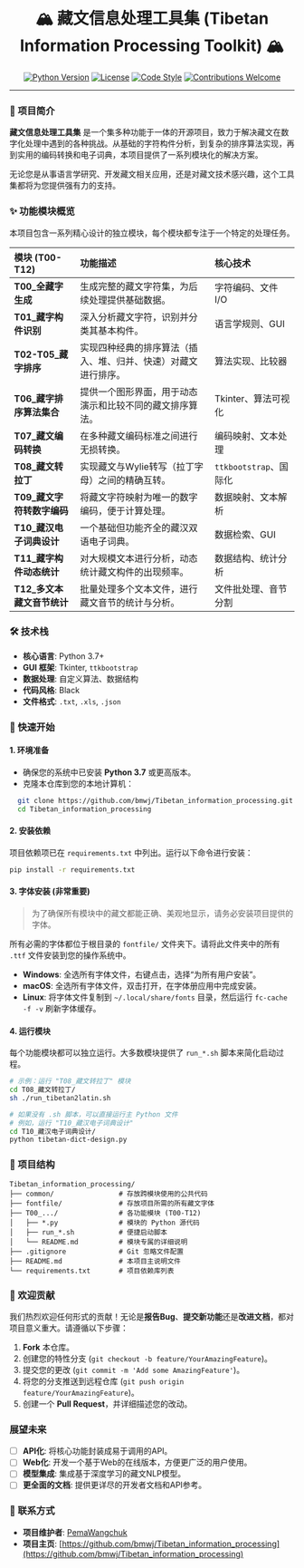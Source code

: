 <div align="center">

# 🏔️ 藏文信息处理工具集 (Tibetan Information Processing Toolkit) 🏔️

[![Python Version](https://img.shields.io/badge/Python-3.7+-blue.svg)](https://www.python.org/)
[![License](https://img.shields.io/badge/License-MIT-green.svg)](https://opensource.org/licenses/MIT)
[![Code Style](https://img.shields.io/badge/Code%20Style-Black-black.svg)](https://github.com/psf/black)
[![Contributions Welcome](https://img.shields.io/badge/Contributions-Welcome-brightgreen.svg?style=flat)](https://github.com/bmwj/Tibetan_information_processing/pulls)



</div>

---

### 📝 项目简介

**藏文信息处理工具集** 是一个集多种功能于一体的开源项目，致力于解决藏文在数字化处理中遇到的各种挑战。从基础的字符构件分析，到复杂的排序算法实现，再到实用的编码转换和电子词典，本项目提供了一系列模块化的解决方案。

无论您是从事语言学研究、开发藏文相关应用，还是对藏文技术感兴趣，这个工具集都将为您提供强有力的支持。

### ✨ 功能模块概览

本项目包含一系列精心设计的独立模块，每个模块都专注于一个特定的处理任务。

| 模块 (T00-T12) | 功能描述 | 核心技术 |
| :--- | :--- | :--- |
| **T00_全藏字生成** | 生成完整的藏文字符集，为后续处理提供基础数据。 | 字符编码、文件I/O |
| **T01_藏字构件识别** | 深入分析藏文字符，识别并分类其基本构件。 | 语言学规则、GUI |
| **T02-T05_藏字排序** | 实现四种经典的排序算法（插入、堆、归并、快速）对藏文进行排序。 | 算法实现、比较器 |
| **T06_藏字排序算法集合** | 提供一个图形界面，用于动态演示和比较不同的藏文排序算法。 | Tkinter、算法可视化 |
| **T07_藏文编码转换** | 在多种藏文编码标准之间进行无损转换。 | 编码映射、文本处理 |
| **T08_藏文转拉丁** | 实现藏文与Wylie转写（拉丁字母）之间的精确互转。 | `ttkbootstrap`、国际化 |
| **T09_藏文字符转数字编码**| 将藏文字符映射为唯一的数字编码，便于计算处理。 | 数据映射、文本解析 |
| **T10_藏汉电子词典设计**| 一个基础但功能齐全的藏汉双语电子词典。 | 数据检索、GUI |
| **T11_藏字构件动态统计**| 对大规模文本进行分析，动态统计藏文构件的出现频率。 | 数据结构、统计分析 |
| **T12_多文本藏文音节统计**| 批量处理多个文本文件，进行藏文音节的统计与分析。 | 文件批处理、音节分割 |

### 🛠️ 技术栈

- **核心语言**: Python 3.7+
- **GUI 框架**: Tkinter, `ttkbootstrap`
- **数据处理**: 自定义算法、数据结构
- **代码风格**: Black
- **文件格式**: `.txt`, `.xls`, `.json`

### 🚀 快速开始

#### 1. 环境准备

- 确保您的系统中已安装 **Python 3.7** 或更高版本。
- 克隆本仓库到您的本地计算机：
```bash
  git clone https://github.com/bmwj/Tibetan_information_processing.git
  cd Tibetan_information_processing
```

#### 2. 安装依赖

项目依赖项已在 `requirements.txt` 中列出。运行以下命令进行安装：
```bash
pip install -r requirements.txt
```

#### 3. 字体安装 (非常重要)

> 为了确保所有模块中的藏文都能正确、美观地显示，请务必安装项目提供的字体。

所有必需的字体都位于根目录的 `fontfile/` 文件夹下。请将此文件夹中的所有 `.ttf` 文件安装到您的操作系统中。

- **Windows**: 全选所有字体文件，右键点击，选择“为所有用户安装”。
- **macOS**: 全选所有字体文件，双击打开，在字体册应用中完成安装。
- **Linux**: 将字体文件复制到 `~/.local/share/fonts` 目录，然后运行 `fc-cache -f -v` 刷新字体缓存。

#### 4. 运行模块

每个功能模块都可以独立运行。大多数模块提供了 `run_*.sh` 脚本来简化启动过程。

```bash
# 示例：运行 "T08_藏文转拉丁" 模块
cd T08_藏文转拉丁/
sh ./run_tibetan2latin.sh

# 如果没有 .sh 脚本，可以直接运行主 Python 文件
# 例如，运行 "T10_藏汉电子词典设计"
cd T10_藏汉电子词典设计/
python tibetan-dict-design.py
```

### 📁 项目结构

```
Tibetan_information_processing/
├── common/                # 存放跨模块使用的公共代码
├── fontfile/              # 存放项目所需的所有藏文字体
├── T00_.../               # 各功能模块 (T00-T12)
│   ├── *.py               # 模块的 Python 源代码
│   ├── run_*.sh           # 便捷启动脚本
│   └── README.md          # 模块专属的详细说明
├── .gitignore             # Git 忽略文件配置
├── README.md              # 本项目主说明文件
└── requirements.txt       # 项目依赖库列表
```

### 🤝 欢迎贡献

我们热烈欢迎任何形式的贡献！无论是**报告Bug**、**提交新功能**还是**改进文档**，都对项目意义重大。请遵循以下步骤：

1.  **Fork** 本仓库。
2.  创建您的特性分支 (`git checkout -b feature/YourAmazingFeature`)。
3.  提交您的更改 (`git commit -m 'Add some AmazingFeature'`)。
4.  将您的分支推送到远程仓库 (`git push origin feature/YourAmazingFeature`)。
5.  创建一个 **Pull Request**，并详细描述您的改动。

### 展望未来

- [ ] **API化**: 将核心功能封装成易于调用的API。
- [ ] **Web化**: 开发一个基于Web的在线版本，方便更广泛的用户使用。
- [ ] **模型集成**: 集成基于深度学习的藏文NLP模型。
- [ ] **更全面的文档**: 提供更详尽的开发者文档和API参考。

### 📧 联系方式

- **项目维护者**: [PemaWangchuk](https://github.com/bmwj)
- **项目主页**: [https://github.com/bmwj/Tibetan_information_processing](https://github.com/bmwj/Tibetan_information_processing)